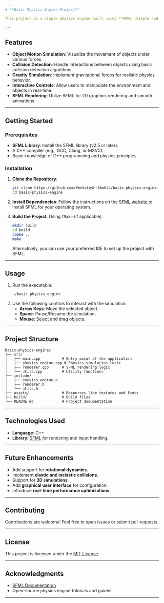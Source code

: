 ```yaml
---
# **Basic Physics Engine Project**

This project is a simple physics engine built using **SFML (Simple and Fast Multimedia Library)**. The engine simulates basic physics concepts such as motion, collision, and forces, providing an interactive way to understand and visualize physical phenomena.

---
```


## **Features**
- **Object Motion Simulation**: Visualize the movement of objects under various forces.
- **Collision Detection**: Handle interactions between objects using basic collision detection algorithms.
- **Gravity Simulation**: Implement gravitational forces for realistic physics behavior.
- **Interactive Controls**: Allow users to manipulate the environment and objects in real-time.
- **SFML Rendering**: Utilize SFML for 2D graphics rendering and smooth animations.

---

## **Getting Started**

### **Prerequisites**
- **SFML Library**: Install the SFML library (v2.5 or later).
- A C++ compiler (e.g., GCC, Clang, or MSVC).
- Basic knowledge of C++ programming and physics principles.

### **Installation**

1. **Clone the Repository**:
   ```bash
   git clone https://github.com/Venkatesh-Shukla/basic-physics-engine.git
   cd basic-physics-engine
   ```

2. **Install Dependencies**:
   Follow the instructions on the [SFML website](https://www.sfml-dev.org/) to install SFML for your operating system.

3. **Build the Project**:
   Using `CMake` (if applicable):
   ```bash
   mkdir build
   cd build
   cmake ..
   make
   ```
   Alternatively, you can use your preferred IDE to set up the project with SFML.

---

## **Usage**
1. Run the executable:
   ```bash
   ./basic_physics_engine
   ```
2. Use the following controls to interact with the simulation:
   - **Arrow Keys**: Move the selected object.
   - **Space**: Pause/Resume the simulation.
   - **Mouse**: Select and drag objects.

---

## **Project Structure**
```
basic-physics-engine/
├── src/
│   ├── main.cpp          # Entry point of the application
│   ├── physics_engine.cpp # Physics simulation logic
│   ├── renderer.cpp      # SFML rendering logic
│   └── utils.cpp         # Utility functions
├── include/
│   ├── physics_engine.h
│   ├── renderer.h
│   └── utils.h
├── assets/               # Resources like textures and fonts
├── build/                # Build files
└── README.md             # Project documentation
```

---

## **Technologies Used**
- **Language**: C++
- **Library**: [SFML](https://www.sfml-dev.org/) for rendering and input handling.

---

## **Future Enhancements**
- Add support for **rotational dynamics**.
- Implement **elastic and inelastic collisions**.
- Support for **3D simulations**.
- Add **graphical user interface** for configuration.
- Introduce **real-time performance optimizations**.

---

## **Contributing**
Contributions are welcome! Feel free to open issues or submit pull requests.

---

## **License**
This project is licensed under the [MIT License](LICENSE).

---

## **Acknowledgments**
- [SFML Documentation](https://www.sfml-dev.org/documentation/)
- Open-source physics engine tutorials and guides.

---
